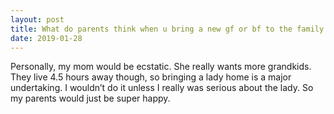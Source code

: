 ```yaml
---
layout: post
title: What do parents think when u bring a new gf or bf to the family home?
date: 2019-01-28
---
```


<p>Personally, my mom would be ecstatic. She really wants more grandkids. They live 4.5 hours away though, so bringing a lady home is a major undertaking. I wouldn’t do it unless I really was serious about the lady. So my parents would just be super happy.</p>
